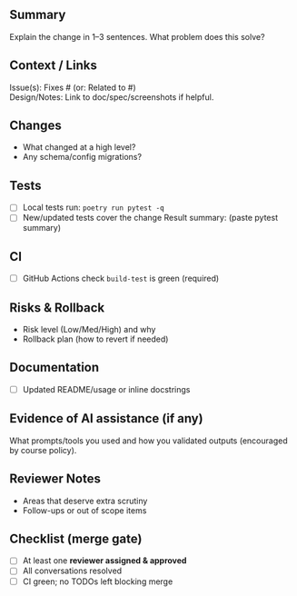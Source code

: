 ## Summary

Explain the change in 1–3 sentences. What problem does this solve?

## Context / Links

Issue(s): Fixes #<id> (or: Related to #<id>)  
Design/Notes: Link to doc/spec/screenshots if helpful.

## Changes

- What changed at a high level?
- Any schema/config migrations?

## Tests

- [ ] Local tests run: `poetry run pytest -q`
- [ ] New/updated tests cover the change
      Result summary: (paste pytest summary)

## CI

- [ ] GitHub Actions check `build-test` is green (required)

## Risks & Rollback

- Risk level (Low/Med/High) and why
- Rollback plan (how to revert if needed)

## Documentation

- [ ] Updated README/usage or inline docstrings

## Evidence of AI assistance (if any)

What prompts/tools you used and how you validated outputs (encouraged by course policy).

## Reviewer Notes

- Areas that deserve extra scrutiny
- Follow-ups or out of scope items

## Checklist (merge gate)

- [ ] At least one **reviewer assigned & approved**
- [ ] All conversations resolved
- [ ] CI green; no TODOs left blocking merge
